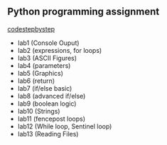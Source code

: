 ## Python programming assignment
[codestepbystep](https://www.codestepbystep.com/)
- lab1 (Console Ouput)
- lab2 (expressions, for loops)
- lab3 (ASCII Figures)
- lab4 (parameters)
- lab5 (Graphics)
- lab6 (return)
- lab7 (if/else basic)
- lab8 (advanced if/else)
- lab9 (boolean logic)
- lab10 (Strings)
- lab11 (fencepost loops)
- lab12 (While loop, Sentinel loop)
- lab13 (Reading Files)
